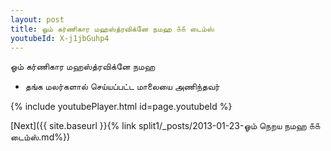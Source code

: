 ```yaml
---
layout: post
title: ஓம் கர்ணிகார மஹஸ்த்ரவிக்னே நமஹ ௧௧ டைம்ஸ்
youtubeId: X-j1jbGuhp4
---
```

 
 
 ஓம் கர்ணிகார மஹஸ்த்ரவிக்னே நமஹ  
 
 -  தங்க மலர்களால் செய்யப்பட்ட மாலையை அணிந்தவர் 
 
  
 
  
 
 
 
 
 
 


{% include youtubePlayer.html id=page.youtubeId %}
 
[Next]({{ site.baseurl }}{% link  split1/_posts/2013-01-23-ஓம் நெறய நமஹ ௧௧ டைம்ஸ்.md%})
 
